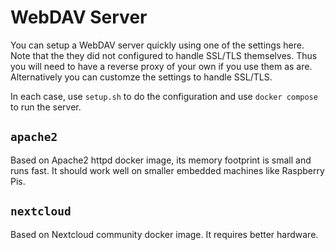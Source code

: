 # WebDAV Server

You can setup a WebDAV server quickly using one of the settings here.
Note that the they did not configured to handle SSL/TLS themselves.
Thus you will need to have a reverse proxy of your own if you use them as are.
Alternatively you can customze the settings to handle SSL/TLS.

In each case, use `setup.sh` to do the configuration and use `docker compose`
to run the server.

## `apache2`

Based on Apache2 httpd docker image, its memory footprint is small and runs
fast. It should work well on smaller embedded machines like Raspberry Pis.

## `nextcloud`
Based on Nextcloud community docker image. It requires better hardware.


